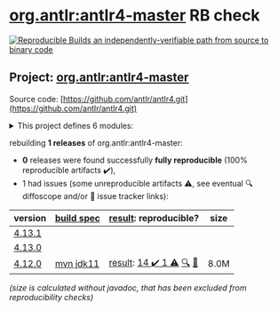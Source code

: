 [org.antlr:antlr4-master](https://central.sonatype.com/artifact/org.antlr/antlr4-master/4.12.0/versions) RB check
=======

[![Reproducible Builds](https://reproducible-builds.org/images/logos/rb.svg) an independently-verifiable path from source to binary code](https://reproducible-builds.org/)

## Project: [org.antlr:antlr4-master](https://central.sonatype.com/artifact/org.antlr/antlr4-master/4.12.0/versions)

Source code: [https://github.com/antlr/antlr4.git](https://github.com/antlr/antlr4.git)

<details><summary>This project defines 6 modules:</summary>

* [org.antlr:antlr4](https://central.sonatype.com/artifact/org.antlr/antlr4/4.12.0)
* [org.antlr:antlr4-master](https://central.sonatype.com/artifact/org.antlr/antlr4-master/4.12.0)
* [org.antlr:antlr4-maven-plugin](https://central.sonatype.com/artifact/org.antlr/antlr4-maven-plugin/4.12.0)
* [org.antlr:antlr4-runtime](https://central.sonatype.com/artifact/org.antlr/antlr4-runtime/4.12.0)
* [org.antlr:antlr4-runtime-testsuite](https://central.sonatype.com/artifact/org.antlr/antlr4-runtime-testsuite/4.12.0)
* [org.antlr:antlr4-tool-testsuite](https://central.sonatype.com/artifact/org.antlr/antlr4-tool-testsuite/4.12.0)
</details>

rebuilding **1 releases** of org.antlr:antlr4-master:
- **0** releases were found successfully **fully reproducible** (100% reproducible artifacts :heavy_check_mark:),
- 1 had issues (some unreproducible artifacts :warning:, see eventual :mag: diffoscope and/or :memo: issue tracker links):

| version | [build spec](/BUILDSPEC.md) | [result](https://reproducible-builds.org/docs/jvm/): reproducible? | size |
| -- | --------- | ------ | -- |
| [4.13.1](https://central.sonatype.com/artifact/org.antlr/antlr4-master/4.13.1/pom) | | | |
| [4.13.0](https://central.sonatype.com/artifact/org.antlr/antlr4-master/4.13.0/pom) | | | |
| [4.12.0](https://central.sonatype.com/artifact/org.antlr/antlr4-master/4.12.0/pom) | [mvn jdk11](antlr4-4.12.0.buildspec) | [result](antlr4-master-4.12.0.buildinfo): [14 :heavy_check_mark:  1 :warning:](antlr4-master-4.12.0.buildcompare) [:mag:](antlr4-master-4.12.0.diffoscope) [:memo:](https://github.com/antlr/antlr4/pull/4277) | 8.0M |

<i>(size is calculated without javadoc, that has been excluded from reproducibility checks)</i>
